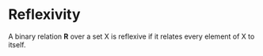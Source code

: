 # Reflexivity

A binary relation **R** over a set X is reflexive if it relates every element of X to itself.

